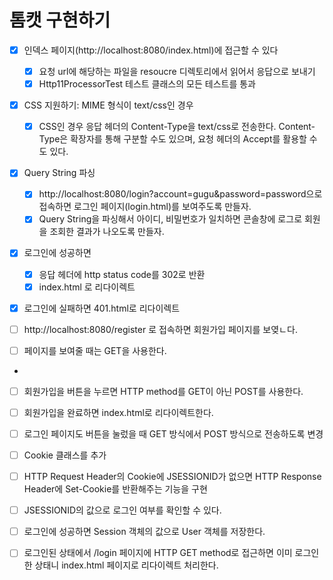 # 톰캣 구현하기
- [x] 인덱스 페이지(http://localhost:8080/index.html)에 접근할 수 있다
  - [x] 요청 url에 해당하는 파일을 resoucre 디렉토리에서 읽어서 응답으로 보내기
  - [x] Http11ProcessorTest 테스트 클래스의 모든 테스트를 통과
- [x] CSS 지원하기: MIME 형식이 text/css인 경우
  - [x] CSS인 경우 응답 헤더의 Content-Type을 text/css로 전송한다.
        Content-Type은 확장자를 통해 구분할 수도 있으며, 요청 헤더의 Accept를 활용할 수도 있다.
- [x] Query String 파싱
  - [x] http://localhost:8080/login?account=gugu&password=password으로 접속하면 로그인 페이지(login.html)를 보여주도록 만들자.
  - [x] Query String을 파싱해서 아이디, 비밀번호가 일치하면 콘솔창에 로그로 회원을 조회한 결과가 나오도록 만들자.

- [x] 로그인에 성공하면
  - [x] 응답 헤더에 http status code를 302로 반환
  - [x] index.html 로 리다이렉트
- [x] 로그인에 실패하면 401.html로 리다이렉트

- [ ] http://localhost:8080/register 로 접속하면 회원가입 페이지를 보옂ㄴ다.
- [ ] 페이지를 보여줄 때는 GET을 사용한다.
- 
- [ ] 회원가입을 버튼을 누르면 HTTP method를 GET이 아닌 POST를 사용한다.
- [ ] 회원가입을 완료하면 index.html로 리다이렉트한다.
- [ ] 로그인 페이지도 버튼을 눌렀을 때 GET 방식에서 POST 방식으로 전송하도록 변경

- [ ] Cookie 클래스를 추가
- [ ] HTTP Request Header의 Cookie에 JSESSIONID가 없으면 HTTP Response Header에 Set-Cookie를 반환해주는 기능을 구현

- [ ] JSESSIONID의 값으로 로그인 여부를 확인할 수 있다.
- [ ] 로그인에 성공하면 Session 객체의 값으로 User 객체를 저장한다.
- [ ] 로그인된 상태에서 /login 페이지에 HTTP GET method로 접근하면 이미 로그인한 상태니 index.html 페이지로 리다이렉트 처리한다.


